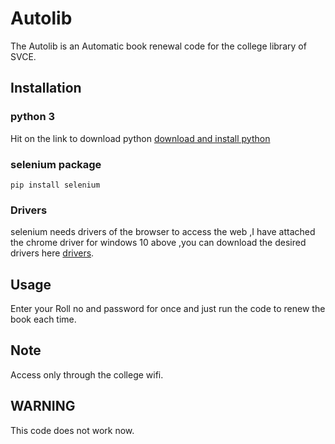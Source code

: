 # Autolib

The Autolib is an Automatic book renewal code for the college library of SVCE.

## Installation

### python 3
Hit on the link to download python [download and install python](https://www.python.org/downloads/)

### selenium package
 ``` pip install selenium ```

### Drivers
selenium needs drivers of the browser to access the web ,I have attached the chrome driver for windows 10 above ,you can download the desired drivers here [drivers](https://www.seleniumhq.org/download/).

## Usage

Enter your Roll no and password for once and just run the code to renew the book each time.

## Note

Access only through the college wifi.


## WARNING

This code does not work now.


